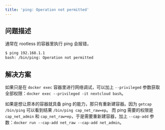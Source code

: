 ```yaml
---
title: 'ping: Operation not permitted'
---
```



## 问题描述

通常在 rootless 的容器里执行 ping 会报错，

```sh
$ ping 192.168.1.1
bash: /bin/ping: Operation not permitted
```

## 解决方案

如果只是在 `docker exec` 容器里进行网络调试，可以加上 `--privileged` 参数获取全部权限：`docker exec --privileged -it nextcloud bash`。

如果是想让原本的容器就具备 ping 的能力，那只有重新建容器。因为 `getcap /bin/ping` 可以看到结果 `/bin/ping cap_net_raw=ep`。
而 ping 需要的权限是 `cap_net_admin` 和 `cap_net_raw+ep`，于是需要重新建容器，加上 `--cap-add` 参数：`docker run --cap-add net_raw --cap-add net_admin`。
